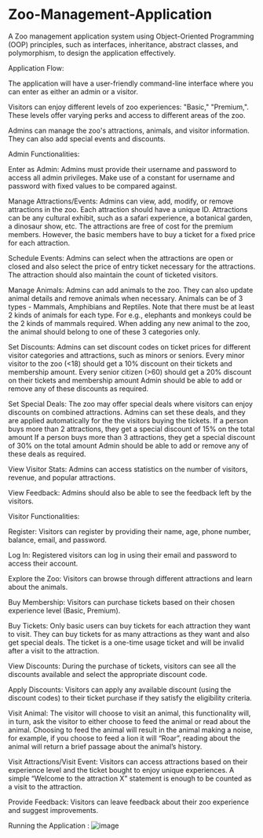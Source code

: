 # Zoo-Management-Application

A Zoo management application system using Object-Oriented Programming (OOP)
principles, such as interfaces, inheritance, abstract classes, and polymorphism, to
design the application effectively.

Application Flow:

The application will have a user-friendly command-line interface where you can enter as either an admin or a visitor.

Visitors can enjoy different levels of zoo experiences: "Basic," "Premium,". These levels offer varying perks and access to different areas of the zoo.

Admins can manage the zoo's attractions, animals, and visitor information. They can also add special events and discounts.

Admin Functionalities:

Enter as Admin: Admins must provide their username and password to access all admin privileges. Make use of a constant for username and password with fixed values to be compared against.

Manage Attractions/Events: Admins can view, add, modify, or remove attractions in the zoo. Each attraction should have a unique ID. Attractions can be any cultural exhibit, such as a safari experience, a botanical garden, a dinosaur show, etc. The attractions are free of cost for the premium members. However, the basic members have to buy a ticket for a fixed price for each attraction.   

Schedule Events: Admins can select when the attractions are open or closed and also select the price of entry ticket necessary for the attractions. The attraction should also maintain the count of ticketed visitors.

Manage Animals: Admins can add animals to the zoo. They can also update animal details and remove animals when necessary. Animals can be of 3 types - Mammals, Amphibians and Reptiles. Note that there must be at least 2 kinds of animals for each type. For e.g., elephants and monkeys could be the 2 kinds of mammals required. When adding any new animal to the zoo, the animal should belong to one of these 3 categories only.

Set Discounts: Admins can set discount codes on ticket prices for different visitor categories and attractions, such as minors or seniors.
Every minor visitor to the zoo (<18) should get a 10% discount on their tickets and membership amount.
Every senior citizen (>60) should get a 20% discount on their tickets and membership amount
Admin should be able to add or remove any of these discounts as required.

Set Special Deals: The zoo may offer special deals where visitors can enjoy discounts on combined attractions. Admins can set these deals, and they are applied automatically for the the visitors buying the tickets.
If a person buys more than 2 attractions, they get a special discount of 15% on the total amount
If a person buys more than 3 attractions, they get a special discount of 30% on the total amount
Admin should be able to add or remove any of these deals as required.

View Visitor Stats: Admins can access statistics on the number of visitors, revenue, and popular attractions.

View Feedback: Admins should also be able to see the feedback left by the visitors.


Visitor Functionalities:

Register: Visitors can register by providing their name, age, phone number, balance, email, and password.

Log In: Registered visitors can log in using their email and password to access their account.

Explore the Zoo: Visitors can browse through different attractions and learn about the animals.

Buy Membership:  Visitors can purchase tickets based on their chosen experience level (Basic, Premium).

Buy Tickets: Only basic users can buy tickets for each attraction they want to visit. They can buy tickets for as many attractions as they want and also get special deals. The ticket is a one-time usage ticket and will be invalid after a visit to the attraction.

View Discounts: During the purchase of tickets, visitors can see all the discounts available and select the appropriate discount code. 

Apply Discounts: Visitors can apply any available discount (using the discount codes) to their ticket purchase if they satisfy the eligibility criteria.

Visit Animal: The visitor will choose to visit an animal, this functionality will, in turn, ask the visitor to either choose to feed the animal or read about the animal. Choosing to feed the animal will result in the animal making a noise, for example, if you choose to feed a lion it will “Roar”, reading about the animal will return a brief passage about the animal’s history.

Visit Attractions/Visit Event: Visitors can access attractions based on their experience level and the ticket bought to enjoy unique experiences. A simple “Welcome to the attraction X” statement is enough to be counted as a visit to the attraction. 

Provide Feedback: Visitors can leave feedback about their zoo experience and suggest improvements.

Running the Application :
![image](https://github.com/anishabopardikar/Zoo-Management-Application/assets/133586896/934927e9-cd4f-4de3-b300-0778093d02cd)

